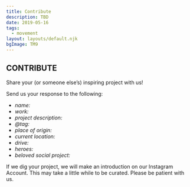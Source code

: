 ```yaml
---
title: Contribute
description: TBD
date: 2019-05-16
tags:
  - movement
layout: layouts/default.njk
bgImage: TM9
---
```

## CONTRIBUTE

Share your (or someone else’s) inspiring project with us!

Send us your response to the following:


- _name:_
- _work:_
- _project description:_
- _@tag:_
- _place of origin:_
- _current location:_
- _drive:_
- _heroes:_
- _beloved social project:_

If we dig your project, we will make an introduction on our Instagram Account.
This may take a little while to be curated. Please be patient with us.



